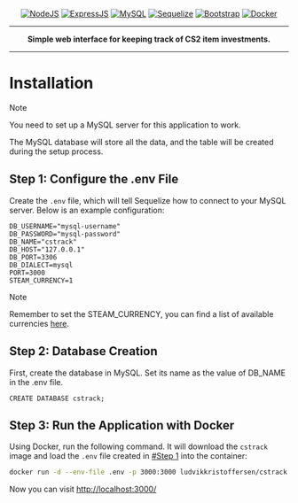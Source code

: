 <p align="center">
  <a href="https://nodejs.org/en"><img alt="NodeJS" src="https://custom-icon-badges.demolab.com/badge/-NodeJS-green?style=for-the-badge"/></a> 
  <a href="https://expressjs.com/"><img alt="ExpressJS" src="https://custom-icon-badges.demolab.com/badge/-ExpressJS-white?style=for-the-badge"/></a> 
  <a href="https://www.mysql.com/"><img alt="MySQL" src="https://custom-icon-badges.demolab.com/badge/-MySQL-blue?style=for-the-badge"/></a> 
  <a href="https://sequelize.org/"><img alt="Sequelize" src="https://custom-icon-badges.demolab.com/badge/-Sequelize-lightblue?style=for-the-badge"/></a> 
  <a href="https://getbootstrap.com/"><img alt="Bootstrap" src="https://custom-icon-badges.demolab.com/badge/-Bootstrap-purple?style=for-the-badge"/></a> 
  <a href="https://hub.docker.com/r/ludvikkristoffersen/cstrack"><img alt="Docker" src="https://custom-icon-badges.demolab.com/badge/-Docker-blue?style=for-the-badge"/></a> 
</p>

---

<p align="center"><strong>Simple web interface for keeping track of CS2 item investments.</strong></p>

---

# Installation

> [!NOTE]
> You need to set up a MySQL server for this application to work.

The MySQL database will store all the data, and the table will be created during the setup process.

## Step 1: Configure the .env File

Create the `.env` file, which will tell Sequelize how to connect to your MySQL server. Below is an example configuration:

```plaintext
DB_USERNAME="mysql-username"
DB_PASSWORD="mysql-password"
DB_NAME="cstrack"
DB_HOST="127.0.0.1"
DB_PORT=3306
DB_DIALECT=mysql
PORT=3000
STEAM_CURRENCY=1
```

> [!NOTE]
> Remember to set the STEAM_CURRENCY, you can find a list of available currencies [here](https://github.com/luddekn/cstrack/main/blob/currencies.md).

## Step 2: Database Creation

First, create the database in MySQL. Set its name as the value of DB_NAME in the .env file.

```mysql
CREATE DATABASE cstrack;
```

## Step 3: Run the Application with Docker

Using Docker, run the following command. It will download the `cstrack` image and load the `.env` file created in [#Step 1](#step-1-configure-the-env-file) into the container:

```bash
docker run -d --env-file .env -p 3000:3000 ludvikkristoffersen/cstrack:latest
```

Now you can visit [http://localhost:3000/](http://localhost:3000/)
